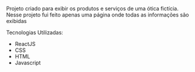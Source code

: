 Projeto criado para exibir os produtos e serviços de uma ótica fictícia. Nesse projeto fui feito apenas uma página onde todas as informações são exibidas

Tecnologias Utilizadas:
- ReactJS
- CSS
- HTML
- Javascript